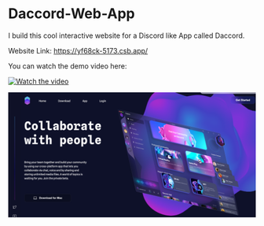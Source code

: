 # Daccord-Web-App

I build this cool interactive website for a Discord like App called Daccord. 

Website Link: https://yf68ck-5173.csb.app/

You can watch the demo video here:

[![Watch the video](https://img.youtube.com/vi/V2o8dUzNP-4/0.jpg)](https://youtu.be/V2o8dUzNP-4)



![Web1](images/Web1.png)


